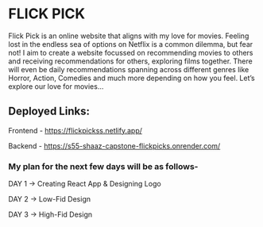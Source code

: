# FLICK PICK

Flick Pick is an online website that aligns with my love for movies. Feeling lost in the endless sea of options on Netflix is a common dilemma, but fear not! I aim to create a website focussed on recommending movies to others and receiving recommendations for others, exploring films together. There will even be daily recommendations spanning across different genres like Horror, Action, Comedies and much more depending on how you feel. Let’s explore our love for movies…

## Deployed Links:

Frontend - https://flickpickss.netlify.app/

Backend - https://s55-shaaz-capstone-flickpicks.onrender.com/

### My plan for the next few days will be as follows- 

DAY 1 -> Creating React App & Designing Logo

DAY 2 -> Low-Fid Design

DAY 3 -> High-Fid Design
